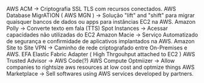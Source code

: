 AWS ACM -> Criptografia SSL TLS com recursos conectados.
AWS Database MigrATION ( AWS MGN ) -> Solução "lift" and "shift" para migrar quaisquer bancos de dados ou apps para instâncias EC2 na AWS.
Amazon Polly -> Converte texto em fala (TTS)
Spot Instances -> Acessar capacidades não utilizadas do EC2
Amazon Macie -> Serviço Automatizado de segurança e confirmidade de aplicativos implantados na AWS.
Amazon Site to Site VPN -> Caminho de rede criptografado entre On-Premises e AWS.
EFA Elastic Fabric Adapter ( High Thrgouhput attached to EC2 )
AWS Trusted Advisor -> 
AWS Code(?)
AWS Compute Optmiizer -> Allow companies to rightsize aws resources at low cost and optmize things
AWS Marketplace -> Sell softwares using AWS services developed by partners.
